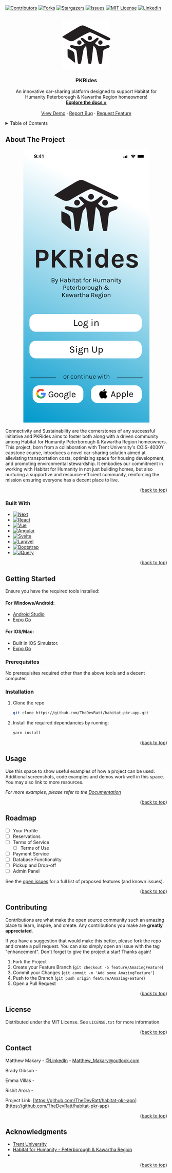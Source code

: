 <a name="readme-top"></a>

<!-- PROJECT SHIELDS -->
<!--
*** I'm using markdown "reference style" links for readability.
*** Reference links are enclosed in brackets [ ] instead of parentheses ( ).
*** See the bottom of this document for the declaration of the reference variables
*** for contributors-url, forks-url, etc. This is an optional, concise syntax you may use.
*** https://www.markdownguide.org/basic-syntax/#reference-style-links
-->

[![Contributors][contributors-shield]][contributors-url]
[![Forks][forks-shield]][forks-url]
[![Stargazers][stars-shield]][stars-url]
[![Issues][issues-shield]][issues-url]
[![MIT License][license-shield]][license-url]
[![LinkedIn][linkedin-shield]][linkedin-url]

<!-- PROJECT LOGO -->
<br />
<div align="center">
  <a href="https://github.com/TheDevRatt/habitat-pkr-app">
    <img src="/assets/images/PKRIcon.png" alt="Logo" width="150" height="150">
  </a>

<h3 align="center">PKRides</h3>

  <p align="center">
  An innovative car-sharing platform designed to support Habitat for Humanity Peterborough & Kawartha Region homeowners!
    <br />
    <a href="https://github.com/TheDevRatt/habitat-pkr-app"><strong>Explore the docs »</strong></a>
    <br />
    <br />
    <a href="https://github.com/TheDevRatt/habitat-pkr-app">View Demo</a>
    ·
    <a href="https://github.com/TheDevRatt/habitat-pkr-app/issues">Report Bug</a>
    ·
    <a href="https://github.com/TheDevRatt/habitat-pkr-app/issues">Request Feature</a>
  </p>
</div>

<!-- TABLE OF CONTENTS -->
<details>
  <summary>Table of Contents</summary>
  <ol>
    <li>
      <a href="#about-the-project">About The Project</a>
      <ul>
        <li><a href="#built-with">Built With</a></li>
      </ul>
    </li>
    <li>
      <a href="#getting-started">Getting Started</a>
      <ul>
        <li><a href="#prerequisites">Prerequisites</a></li>
        <li><a href="#installation">Installation</a></li>
      </ul>
    </li>
    <li><a href="#usage">Usage</a></li>
    <li><a href="#roadmap">Roadmap</a></li>
    <li><a href="#contributing">Contributing</a></li>
    <li><a href="#license">License</a></li>
    <li><a href="#contact">Contact</a></li>
    <li><a href="#acknowledgments">Acknowledgments</a></li>
  </ol>
</details>

<!-- ABOUT THE PROJECT -->

## About The Project

<p align="center">
  <img src="assets/images/startingScreen.png" alt="Product Screenshot">
</p>

Connectivity and Sustainability are the cornerstones of any successful initiative and PKRides aims to foster both along with a driven community among Habitat for Humanity Peterborough & Kawartha Region homeowners. This project, born from a collaboration with Trent University's COIS-4000Y capstone course, introduces a novel car-sharing solution aimed at alleviating transportation costs, optimizing space for housing development, and promoting environmental stewardship. It embodies our commitment in working with Habitat for Humanity in not just building homes, but also nurturing a supportive and resource-efficient community, reinforcing the mission ensuring everyone has a decent place to live.

<p align="right">(<a href="#readme-top">back to top</a>)</p>

### Built With

- [![Next][Next.js]][Next-url]
- [![React][React.js]][React-url]
- [![Vue][Vue.js]][Vue-url]
- [![Angular][Angular.io]][Angular-url]
- [![Svelte][Svelte.dev]][Svelte-url]
- [![Laravel][Laravel.com]][Laravel-url]
- [![Bootstrap][Bootstrap.com]][Bootstrap-url]
- [![JQuery][JQuery.com]][JQuery-url]

<p align="right">(<a href="#readme-top">back to top</a>)</p>

<!-- GETTING STARTED -->

## Getting Started

Ensure you have the required tools installed:

#### For Windows/Android:

- [Android Studio](https://developer.android.com/studio)
- [Expo Go](https://expo.dev/client)

#### For IOS/Mac:

- Built in IOS Simulator.
- [Expo Go](https://expo.dev/client)

### Prerequisites

No prerequisites required other than the above tools and a decent computer.

### Installation

1. Clone the repo
   ```sh
   git clone https://github.com/TheDevRatt/habitat-pkr-app.git
   ```
2. Install the required dependancies by running:
   ```sh
   yarn install
   ```

<p align="right">(<a href="#readme-top">back to top</a>)</p>

<!-- USAGE EXAMPLES -->

## Usage

Use this space to show useful examples of how a project can be used. Additional screenshots, code examples and demos work well in this space. You may also link to more resources.

_For more examples, please refer to the [Documentation](https://example.com)_

<p align="right">(<a href="#readme-top">back to top</a>)</p>

<!-- ROADMAP -->

## Roadmap

- [ ] Your Profile
- [ ] Reservations
- [ ] Terms of Service
  - [ ] Terms of Use
- [ ] Payment Service
- [ ] Database Functionality
- [ ] Pickup and Drop-off
- [ ] Admin Panel

See the [open issues](https://github.com/TheDevRatt/habitat-pkr-app/issues) for a full list of proposed features (and known issues).

<p align="right">(<a href="#readme-top">back to top</a>)</p>

<!-- CONTRIBUTING -->

## Contributing

Contributions are what make the open source community such an amazing place to learn, inspire, and create. Any contributions you make are **greatly appreciated**.

If you have a suggestion that would make this better, please fork the repo and create a pull request. You can also simply open an issue with the tag "enhancement".
Don't forget to give the project a star! Thanks again!

1. Fork the Project
2. Create your Feature Branch (`git checkout -b feature/AmazingFeature`)
3. Commit your Changes (`git commit -m 'Add some AmazingFeature'`)
4. Push to the Branch (`git push origin feature/AmazingFeature`)
5. Open a Pull Request

<p align="right">(<a href="#readme-top">back to top</a>)</p>

<!-- LICENSE -->

## License

Distributed under the MIT License. See `LICENSE.txt` for more information.

<p align="right">(<a href="#readme-top">back to top</a>)</p>

<!-- CONTACT -->

## Contact

Matthew Makary - [@LinkedIn](https://www.linkedin.com/in/matthew-makary-52b093249/) - Matthew_Makary@outlook.com

Brady Gibson -

Emma Villas -

Rishit Arora -

Project Link: [https://github.com/TheDevRatt/habitat-pkr-app](https://github.com/TheDevRatt/habitat-pkr-app)

<p align="right">(<a href="#readme-top">back to top</a>)</p>

<!-- ACKNOWLEDGMENTS -->

## Acknowledgments

- [Trent University]()
- [Habitat for Humanity - Peterborough & Kawartha Region]()
- []()

<p align="right">(<a href="#readme-top">back to top</a>)</p>

<!-- MARKDOWN LINKS & IMAGES -->
<!-- https://www.markdownguide.org/basic-syntax/#reference-style-links -->

[contributors-shield]: https://img.shields.io/github/contributors/TheDevRatt/habitat-pkr-app.svg?style=for-the-badge
[contributors-url]: https://github.com/TheDevRatt/habitat-pkr-app/graphs/contributors
[forks-shield]: https://img.shields.io/github/forks/TheDevRatt/habitat-pkr-app.svg?style=for-the-badge
[forks-url]: https://github.com/TheDevRatt/habitat-pkr-app/network/members
[stars-shield]: https://img.shields.io/github/stars/TheDevRatt/habitat-pkr-app.svg?style=for-the-badge
[stars-url]: https://github.com/TheDevRatt/habitat-pkr-app/stargazers
[issues-shield]: https://img.shields.io/github/issues/TheDevRatt/habitat-pkr-app.svg?style=for-the-badge
[issues-url]: https://github.com/TheDevRatt/habitat-pkr-app/issues
[license-shield]: https://img.shields.io/github/license/TheDevRatt/habitat-pkr-app.svg?style=for-the-badge
[license-url]: https://github.com/TheDevRatt/habitat-pkr-app/blob/master/LICENSE.txt
[linkedin-shield]: https://img.shields.io/badge/-LinkedIn-black.svg?style=for-the-badge&logo=linkedin&colorB=555
[linkedin-url]: https://linkedin.com/in/linkedin_username
[product-screenshot]: assets/images/startingScreen.png
[Next.js]: https://img.shields.io/badge/next.js-000000?style=for-the-badge&logo=nextdotjs&logoColor=white
[Next-url]: https://nextjs.org/
[React.js]: https://img.shields.io/badge/React-20232A?style=for-the-badge&logo=react&logoColor=61DAFB
[React-url]: https://reactjs.org/
[Vue.js]: https://img.shields.io/badge/Vue.js-35495E?style=for-the-badge&logo=vuedotjs&logoColor=4FC08D
[Vue-url]: https://vuejs.org/
[Angular.io]: https://img.shields.io/badge/Angular-DD0031?style=for-the-badge&logo=angular&logoColor=white
[Angular-url]: https://angular.io/
[Svelte.dev]: https://img.shields.io/badge/Svelte-4A4A55?style=for-the-badge&logo=svelte&logoColor=FF3E00
[Svelte-url]: https://svelte.dev/
[Laravel.com]: https://img.shields.io/badge/Laravel-FF2D20?style=for-the-badge&logo=laravel&logoColor=white
[Laravel-url]: https://laravel.com
[Bootstrap.com]: https://img.shields.io/badge/Bootstrap-563D7C?style=for-the-badge&logo=bootstrap&logoColor=white
[Bootstrap-url]: https://getbootstrap.com
[JQuery.com]: https://img.shields.io/badge/jQuery-0769AD?style=for-the-badge&logo=jquery&logoColor=white
[JQuery-url]: https://jquery.com
